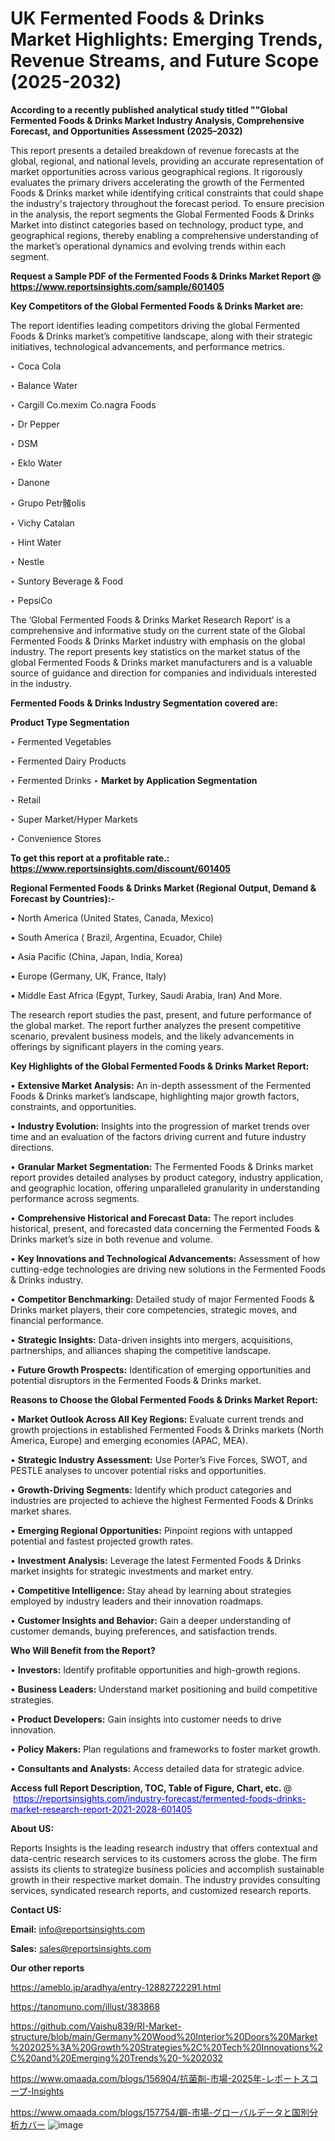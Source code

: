 # UK Fermented Foods & Drinks Market Highlights: Emerging Trends, Revenue Streams, and Future Scope (2025-2032)

<strong>According to a recently published analytical study titled ""Global Fermented Foods & Drinks Market Industry Analysis, Comprehensive Forecast, and Opportunities Assessment (2025–2032)</strong>

This report presents a detailed breakdown of revenue forecasts at the global, regional, and national levels, providing an accurate representation of market opportunities across various geographical regions. It rigorously evaluates the primary drivers accelerating the growth of the Fermented Foods & Drinks market while identifying critical constraints that could shape the industry's trajectory throughout the forecast period. To ensure precision in the analysis, the report segments the Global Fermented Foods & Drinks Market into distinct categories based on technology, product type, and geographical regions, thereby enabling a comprehensive understanding of the market’s operational dynamics and evolving trends within each segment.

<strong>Request a Sample PDF of the Fermented Foods & Drinks Market Report </strong><strong>@<a href=https://www.reportsinsights.com/sample/601405 style=color:#0000ff;> https://www.reportsinsights.com/sample/601405</a></strong></font>

<strong>Key Competitors of the Global Fermented Foods & Drinks Market are:</strong>

The report identifies leading competitors driving the global Fermented Foods & Drinks market’s competitive landscape, along with their strategic initiatives, technological advancements, and performance metrics.

‣ Coca Cola

‣ Balance Water

‣ Cargill
 Co.mexim
 Co.nagra Foods

‣ Dr Pepper

‣ DSM

‣ Eklo Water

‣ Danone

‣ Grupo Petr髉olis

‣ Vichy Catalan

‣ Hint Water

‣ Nestle

‣ Suntory Beverage & Food

‣ PepsiCo

The ‘Global Fermented Foods & Drinks Market Research Report’ is a comprehensive and informative study on the current state of the Global Fermented Foods & Drinks Market industry with emphasis on the global industry. The report presents key statistics on the market status of the global Fermented Foods & Drinks market manufacturers and is a valuable source of guidance and direction for companies and individuals interested in the industry.

<strong>Fermented Foods & Drinks Industry Segmentation covered are:</strong>

<strong>Product Type Segmentation</strong>

‣ Fermented Vegetables

‣ Fermented Dairy Products

‣ Fermented Drinks
‣ 
<strong>Market by Application Segmentation</strong>

‣ Retail

‣ Super Market/Hyper Markets

‣ Convenience Stores

<strong>To get this report at a profitable rate.: <a href=https://www.reportsinsights.com/discount/601405 style=color:#0000ff;>https://www.reportsinsights.com/discount/601405</a></strong></font>

<strong>Regional Fermented Foods & Drinks Market (Regional Output, Demand &amp; Forecast by Countries):-</strong>

• North America (United States, Canada, Mexico)

• South America ( Brazil, Argentina, Ecuador, Chile)

• Asia Pacific (China, Japan, India, Korea)

• Europe (Germany, UK, France, Italy)

• Middle East Africa (Egypt, Turkey, Saudi Arabia, Iran) And More.

The research report studies the past, present, and future performance of the global market. The report further analyzes the present competitive scenario, prevalent business models, and the likely advancements in offerings by significant players in the coming years.

<strong>Key Highlights of the Global Fermented Foods & Drinks Market Report:</strong>

• <strong>Extensive Market Analysis:</strong> An in-depth assessment of the Fermented Foods & Drinks market’s landscape, highlighting major growth factors, constraints, and opportunities.

• <strong>Industry Evolution:</strong> Insights into the progression of market trends over time and an evaluation of the factors driving current and future industry directions.

• <strong>Granular Market Segmentation:</strong> The Fermented Foods & Drinks market report provides detailed analyses by product category, industry application, and geographic location, offering unparalleled granularity in understanding performance across segments.

• <strong>Comprehensive Historical and Forecast Data:</strong> The report includes historical, present, and forecasted data concerning the Fermented Foods & Drinks market’s size in both revenue and volume.

• <strong>Key Innovations and Technological Advancements:</strong> Assessment of how cutting-edge technologies are driving new solutions in the Fermented Foods & Drinks industry.

• <strong>Competitor Benchmarking:</strong> Detailed study of major Fermented Foods & Drinks market players, their core competencies, strategic moves, and financial performance.

• <strong>Strategic Insights:</strong> Data-driven insights into mergers, acquisitions, partnerships, and alliances shaping the competitive landscape.

• <strong>Future Growth Prospects:</strong> Identification of emerging opportunities and potential disruptors in the Fermented Foods & Drinks market.

<strong>Reasons to Choose the Global Fermented Foods & Drinks Market Report:</strong>

• <strong>Market Outlook Across All Key Regions:</strong> Evaluate current trends and growth projections in established Fermented Foods & Drinks markets (North America, Europe) and emerging economies (APAC, MEA).

• <strong>Strategic Industry Assessment:</strong> Use Porter’s Five Forces, SWOT, and PESTLE analyses to uncover potential risks and opportunities.

• <strong>Growth-Driving Segments:</strong> Identify which product categories and industries are projected to achieve the highest Fermented Foods & Drinks market shares.

• <strong>Emerging Regional Opportunities:</strong> Pinpoint regions with untapped potential and fastest projected growth rates.

• <strong>Investment Analysis:</strong> Leverage the latest Fermented Foods & Drinks market insights for strategic investments and market entry.

• <strong>Competitive Intelligence:</strong> Stay ahead by learning about strategies employed by industry leaders and their innovation roadmaps.

• <strong>Customer Insights and Behavior:</strong> Gain a deeper understanding of customer demands, buying preferences, and satisfaction trends.

<strong>Who Will Benefit from the Report?</strong>

• <strong>Investors:</strong> Identify profitable opportunities and high-growth regions.

• <strong>Business Leaders:</strong> Understand market positioning and build competitive strategies.

• <strong>Product Developers:</strong> Gain insights into customer needs to drive innovation.

• <strong>Policy Makers:</strong> Plan regulations and frameworks to foster market growth.

• <strong>Consultants and Analysts:</strong> Access detailed data for strategic advice.
</ul>
<strong>Access full Report Description, TOC, Table of Figure, Chart, etc. </strong>@  <a href=https://reportsinsights.com/industry-forecast/fermented-foods-drinks-market-research-report-2021-2028-601405 style=color:#0000ff;>https://reportsinsights.com/industry-forecast/fermented-foods-drinks-market-research-report-2021-2028-601405</a></font>

<strong><strong>About US</strong>:</strong>

Reports Insights is the leading research industry that offers contextual and data-centric research services to its customers across the globe. The firm assists its clients to strategize business policies and accomplish sustainable growth in their respective market domain. The industry provides consulting services, syndicated research reports, and customized research reports.

<strong>Contact US:</strong>

<p class=""""><b>Email:</b> <a href=mailto:info@reportsinsights.com>info@reportsinsights.com</a></p>
<p class=""""><b>Sales:</b> <a href=mailto:sales@reportsinsights.com>sales@reportsinsights.com</a></p>

<strong>Our other reports</strong>

<a href=https://ameblo.jp/aradhya/entry-12882722291.html>https://ameblo.jp/aradhya/entry-12882722291.html</a>

<a href=https://tanomuno.com/illust/383868>https://tanomuno.com/illust/383868</a>

<a href=https://github.com/Vaishu839/RI-Market-structure/blob/main/Germany%20Wood%20Interior%20Doors%20Market%202025%3A%20Growth%20Strategies%2C%20Tech%20Innovations%2C%20and%20Emerging%20Trends%20-%202032>https://github.com/Vaishu839/RI-Market-structure/blob/main/Germany%20Wood%20Interior%20Doors%20Market%202025%3A%20Growth%20Strategies%2C%20Tech%20Innovations%2C%20and%20Emerging%20Trends%20-%202032</a>

<a href=https://www.omaada.com/blogs/156904/抗菌剤-市場-2025年-レポートスコープ-Insights>https://www.omaada.com/blogs/156904/抗菌剤-市場-2025年-レポートスコープ-Insights</a>

<a href=https://www.omaada.com/blogs/157754/鋼-市場-グローバルデータと国別分析カバー>https://www.omaada.com/blogs/157754/鋼-市場-グローバルデータと国別分析カバー</a>
![image](https://github.com/user-attachments/assets/73b1ecca-4682-43dd-af5a-5a21bdf403d3)

